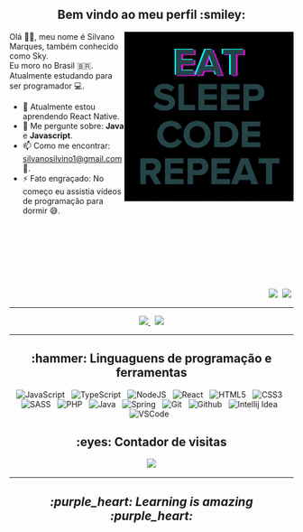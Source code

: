 <h2 align="center" >Bem vindo ao meu perfil :smiley:</h2>

<p>

  <img width=300 align="right"  src="programming.gif" />

  Olá 👋🏾, meu nome é Silvano Marques, também conhecido como Sky. <br />
  Eu moro no Brasil :brazil:.  <br />
  Atualmente estudando para ser programador :computer:. <br />

  - 🌱 Atualmente estou aprendendo React Native.
  - 💬 Me pergunte sobre: **Java** e **Javascript**.
  - 📫 Como me encontrar: silvanosilvino1@gmail.com :email:.
  - ⚡ Fato engraçado: No começo eu assistia vídeos de programação para dormir :sweat_smile:.

<br />
<br />
<br />
<br />
<br />
<br />

  <p align="right" >
    <a href="https://codepen.io/SkyG0D" ><img src="https://img.shields.io/badge/-CodePen-191919?&style=for-the-badge&logo=CodePen" /></a>&nbsp;
    <a href="https://steamcommunity.com/id/skyg0d/" ><img src="https://img.shields.io/badge/-Steam-000?&style=for-the-badge&logo=Steam" /></a>&nbsp;
  </p> 
  
</p>

---

<p align="center" >
  <a href="https://github.com/anuraghazra/github-readme-stats" >
    <img width=335 src="https://github-readme-stats.vercel.app/api/top-langs/?username=SkyG0D&show_icons=true&theme=dracula&layout=compact" />
  </a> &nbsp; 
  
  <a href="https://github.com/anuraghazra/github-readme-stats" >
    <img width=400 src="https://github-readme-stats.vercel.app/api?username=SkyG0D&show_icons=true&theme=dracula" />
  </a>
</p>

---

<p>
  
  <h2 align="center" >:hammer: Linguaguens de programação e ferramentas</h2>
  
   <p align="center" width="500">
      <img title="JavaScript" width=50 src="https://cdn.jsdelivr.net/gh/devicons/devicon/icons/javascript/javascript-original.svg" />&nbsp;&nbsp; 
       <img title="TypeScript" width=50 src="https://cdn.jsdelivr.net/gh/devicons/devicon/icons/typescript/typescript-original.svg" />&nbsp;&nbsp; 
       <img title="NodeJS" width=50 src="https://cdn.jsdelivr.net/gh/devicons/devicon/icons/nodejs/nodejs-original.svg" />&nbsp;&nbsp; 
       <img title="React" width=50 src="https://cdn.jsdelivr.net/gh/devicons/devicon/icons/react/react-original.svg" />&nbsp;&nbsp; 
       <img title="HTML5" width=50 src="https://cdn.jsdelivr.net/gh/devicons/devicon/icons/html5/html5-original.svg" />&nbsp;&nbsp;
       <img title="CSS3" width=50 src="https://cdn.jsdelivr.net/gh/devicons/devicon/icons/css3/css3-original.svg" />&nbsp;&nbsp; 
       <img title="SASS" width=50 src="https://cdn.jsdelivr.net/gh/devicons/devicon/icons/sass/sass-original.svg" />&nbsp;&nbsp;
       <img title="PHP" width=50 src="https://cdn.jsdelivr.net/gh/devicons/devicon/icons/php/php-original.svg" />&nbsp;&nbsp;
       <img title="Java" width=50 src="https://cdn.jsdelivr.net/gh/devicons/devicon/icons/java/java-original.svg" />&nbsp;&nbsp; 
       <img title="Spring" width=50 src="https://cdn.jsdelivr.net/gh/devicons/devicon/icons/spring/spring-original.svg" />&nbsp;&nbsp; 
       <img title="Git" width=50 src="https://cdn.jsdelivr.net/gh/devicons/devicon/icons/git/git-original.svg" />&nbsp;&nbsp; 
       <img title="Github" width=50 src="https://cdn.jsdelivr.net/gh/devicons/devicon/icons/github/github-original.svg" />&nbsp;&nbsp; 
       <img title="Intellij Idea" width=50 src="https://cdn.jsdelivr.net/gh/devicons/devicon/icons/intellij/intellij-original.svg" />&nbsp;&nbsp; 
       <img title="VSCode" width=50 src="https://cdn.jsdelivr.net/gh/devicons/devicon/icons/vscode/vscode-original.svg" />&nbsp;&nbsp;
   </p>
    
<p>

<h2 align="center">:eyes: Contador de visitas</h2>
<p align="center"> 
 <img alingn="center" src="https://profile-counter.glitch.me/SkyG0D/count.svg" />
</p>
  
---

<h2 align="center" ><i>:purple_heart: Learning is amazing :purple_heart:</i></h2>
